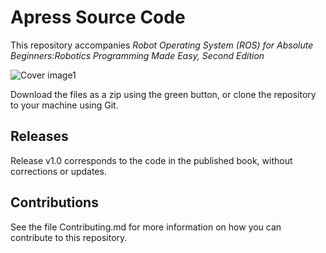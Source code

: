 # Apress Source Code

This repository accompanies *Robot Operating System (ROS) for Absolute Beginners:Robotics Programming Made Easy, Second Edition*

[comment]: #cover
![Cover image1](cover_edition_2.jpg)

Download the files as a zip using the green button, or clone the repository to your machine using Git.

## Releases

Release v1.0 corresponds to the code in the published book, without corrections or updates.

## Contributions

See the file Contributing.md for more information on how you can contribute to this repository.
